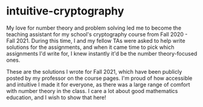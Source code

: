 # intuitive-cryptography

My love for number theory and problem solving led me to become the teaching assistant for my school's cryptography course from Fall 2020 - Fall 2021. During this time, I and my fellow TAs were asked to help write solutions for the assignments, and when it came time to pick which assignments I'd write for, I knew instantly it'd be the number theory-focused ones.

These are the solutions I wrote for Fall 2021, which have been publicly posted by my professor on the course pages. I'm proud of how accessible and intuitive I made it for everyone, as there was a large range of comfort with number theory in the class. I care a lot about good mathematics education, and I wish to show that here!
